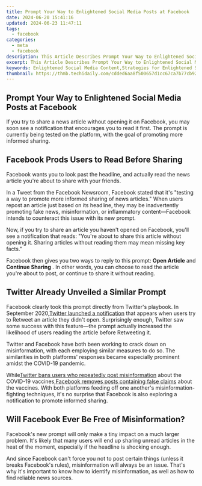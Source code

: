 ```yaml
---
title: Prompt Your Way to Enlightened Social Media Posts at Facebook
date: 2024-06-20 15:41:16
updated: 2024-06-23 11:47:11
tags:
  - facebook
categories:
  - meta
  - facebook
description: This Article Describes Prompt Your Way to Enlightened Social Media Posts at Facebook
excerpt: This Article Describes Prompt Your Way to Enlightened Social Media Posts at Facebook
keywords: Enlightened Social Media Content,Strategies for Enlightened Social Media Posts,Social Media Insightfulness,Creating Engaging Social Media Posts for Enlightenment,Effective Techniques for Facebook Content Creation,Promoting Enlightenment Through Social Media on Facebook,Social Media Strategy for Thoughtful Posts
thumbnail: https://thmb.techidaily.com/cdded6aa8f500657d1cc67ca7b77cb926c32d80c757bf8e50b4e15a0eac70eb2.jpg
---
```


## Prompt Your Way to Enlightened Social Media Posts at Facebook

 If you try to share a news article without opening it on Facebook, you may soon see a notification that encourages you to read it first. The prompt is currently being tested on the platform, with the goal of promoting more informed sharing.

## Facebook Prods Users to Read Before Sharing

 Facebook wants you to look past the headline, and actually read the news article you're about to share with your friends.

 In a Tweet from the Facebook Newsroom, Facebook stated that it's "testing a way to promote more informed sharing of news articles." When users repost an article just based on its headline, they may be inadvertently promoting fake news, misinformation, or inflammatory content—Facebook intends to counteract this issue with its new prompt.

 Now, if you try to share an article you haven't opened on Facebook, you'll see a notification that reads: "You're about to share this article without opening it. Sharing articles without reading them may mean missing key facts."

 Facebook then gives you two ways to reply to this prompt: **Open Article** and **Continue Sharing** . In other words, you can choose to read the article you're about to post, or continue to share it without reading.

## Twitter Already Unveiled a Similar Prompt

 Facebook clearly took this prompt directly from Twitter's playbook. In September 2020,[Twitter launched a notification](https://www.makeuseof.com/twitter-encourages-to-read-before-retweeting/) that appears when users try to Retweet an article they didn't open. Surprisingly enough, Twitter saw some success with this feature—the prompt actually increased the likelihood of users reading the article before Retweeting it.

 Twitter and Facebook have both been working to crack down on misinformation, with each employing similar measures to do so. The similarities in both platforms' responses became especially prominent amidst the COVID-19 pandemic.

 While[Twitter bans users who repeatedly post misinformation](https://www.makeuseof.com/twitter-ban-users-continuously-post-covid19-misinformation/) about the COVID-19 vaccines,[Facebook removes posts containing false claims](https://www.makeuseof.com/facebook-wont-tolerate-covid19-vaccine-misinformation/) about the vaccines. With both platforms feeding off one another's misinformation-fighting techniques, it's no surprise that Facebook is also exploring a notification to promote informed sharing.

## Will Facebook Ever Be Free of Misinformation?

 Facebook's new prompt will only make a tiny impact on a much larger problem. It's likely that many users will end up sharing unread articles in the heat of the moment, especially if the headline is shocking enough.

 And since Facebook can't force you not to post certain things (unless it breaks Facebook's rules), misinformation will always be an issue. That's why it's important to know how to identify misinformation, as well as how to find reliable news sources.


<ins class="adsbygoogle"
     style="display:block"
     data-ad-format="autorelaxed"
     data-ad-client="ca-pub-7571918770474297"
     data-ad-slot="1223367746"></ins>



<ins class="adsbygoogle"
     style="display:block"
     data-ad-client="ca-pub-7571918770474297"
     data-ad-slot="8358498916"
     data-ad-format="auto"
     data-full-width-responsive="true"></ins>

